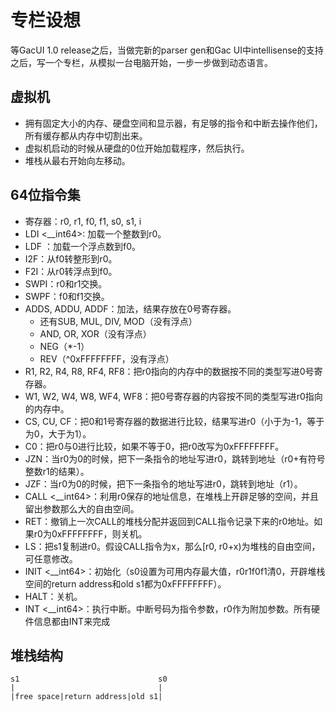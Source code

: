 # 专栏设想
等GacUI 1.0 release之后，当做完新的parser gen和Gac UI中intellisense的支持之后，写一个专栏，从模拟一台电脑开始，一步一步做到动态语言。

## 虚拟机
- 拥有固定大小的内存、硬盘空间和显示器，有足够的指令和中断去操作他们，所有缓存都从内存中切割出来。
- 虚拟机启动的时候从硬盘的0位开始加载程序，然后执行。
- 堆栈从最右开始向左移动。

## 64位指令集
- 寄存器：r0, r1, f0, f1, s0, s1, i
- LDI <__int64>: 加载一个整数到r0。
- LDF <double>：加载一个浮点数到f0。
- I2F：从f0转整形到r0。
- F2I：从r0转浮点到f0。
- SWPI：r0和r1交换。
- SWPF：f0和f1交换。
- ADDS, ADDU, ADDF：加法，结果存放在0号寄存器。
  - 还有SUB, MUL, DIV, MOD（没有浮点）
  - AND, OR, XOR（没有浮点）
  - NEG（*-1）
  - REV（^0xFFFFFFFF，没有浮点）
- R1, R2, R4, R8, RF4, RF8：把r0指向的内存中的数据按不同的类型写进0号寄存器。
- W1, W2, W4, W8, WF4, WF8：把0号寄存器的内容按不同的类型写进r0指向的内存中。
- CS, CU, CF：把0和1号寄存器的数据进行比较，结果写进r0（小于为-1，等于为0，大于为1）。
- C0：把r0与0进行比较，如果不等于0，把r0改写为0xFFFFFFFF。
- JZN：当r0为0的时候，把下一条指令的地址写进r0，跳转到地址（r0+有符号整数r1的结果）。
- JZF：当r0为0的时候，把下一条指令的地址写进r0，跳转到地址（r1）。
- CALL <__int64>：利用r0保存的地址信息，在堆栈上开辟足够的空间，并且留出参数那么大的自由空间。
- RET：撤销上一次CALL的堆栈分配并返回到CALL指令记录下来的r0地址。如果r0为0xFFFFFFFF，则关机。
- LS：把s1复制进r0。假设CALL指令为x，那么[r0, r0+x)为堆栈的自由空间，可任意修改。
- INIT <__int64>：初始化（s0设置为可用内存最大值，r0r1f0f1清0，开辟堆栈空间的return address和old s1都为0xFFFFFFFF）。
- HALT：关机。
- INT <__int64>：执行中断。中断号码为指令参数，r0作为附加参数。所有硬件信息都由INT来完成

## 堆栈结构
```
s1                               s0
|                                |
|free space|return address|old s1|
```
